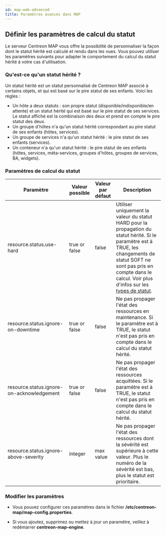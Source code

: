 ```yaml
---
id: map-web-advanced
title: Paramètres avancés dans MAP
---
```


## Définir les paramètres de calcul du statut

Le serveur Centreon MAP vous offre la possibilité de personnaliser la façon dont le statut hérité est calculé et rendu dans les vues.
Vous pouvez utiliser les paramètres suivants pour adapter le comportement du calcul du statut hérité à votre cas d'utilisation.

### Qu'est-ce qu'un statut hérité ?

Un statut hérité est un statut personnalisé de Centreon MAP associé à certains objets, et qui est basé sur le pire statut de ses enfants. Voici les règles :

- Un hôte a deux statuts : son propre statut (disponible/indisponible/en attente) et un statut hérité qui est basé sur le pire statut de ses services. Le statut affiché est la combinaison des deux et prend en compte le pire statut des deux.
- Un groupe d'hôtes n'a qu'un statut hérité correspondant au pire statut de ses enfants (hôtes, services).
- Un groupe de services n'a qu'un statut hérité : le pire statut de ses enfants (services).
- Un conteneur n'a qu'un statut hérité : le pire statut de ses enfants (hôtes, services, méta-services, groupes d'hôtes, groupes de services, BA, widgets).

### Paramètres de calcul du statut

| Paramètre                           | Valeur possible | Valeur par défaut | Description                                                                                                 |
| ----------------------------------- | --------------- | ----------------- | ----------------------------------------------------------------------------------------------------------- |
| resource.status.use-hard              | true or false   | false             | Utiliser uniquement la valeur du statut HARD pour la propagation du statut hérité. Si le paramètre est à TRUE, les changements de statut SOFT ne sont pas pris en compte dans le calcul. Voir plus d'infos sur les [types de statut](../alerts-notifications/concepts.md#types-de-statuts).               |
|resource.status.ignore-on-downtime   | true or false   | false             | Ne pas propager l'état des ressources en maintenance. Si le paramètre est à TRUE, le statut n'est pas pris en compte dans le calcul du statut hérité.                                                 |
| resource.status.ignore-on-acknowledgement | true or false   | false             | Ne pas propager l'état des ressources acquittées. Si le paramètre est à TRUE, le statut n'est pas pris en compte dans le calcul du statut hérité.                            |
| resource.status.ignore-above-severity    | integer         | max value                 | Ne pas propager l'état des ressources dont la sévérité est supérieure à cette valeur. Plus le numéro de la sévérité est bas, plus le statut est prioritaire.        |

### Modifier les paramètres

- Vous pouvez configurer ces paramètres dans le fichier **/etc/centreon-map/map-config.properties**.

- Si vous ajoutez, supprimez ou mettez à jour un paramètre, veillez à redémarrer **centreon-map-engine**.
